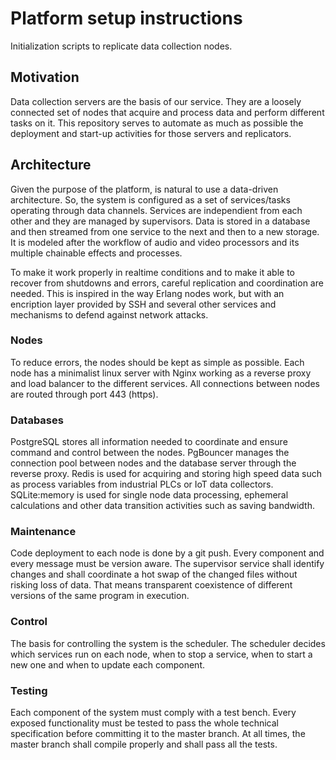 # Platform setup instructions

Initialization scripts to replicate data collection nodes.

## Motivation
Data collection servers are the basis of our service. They are a loosely connected set of nodes that acquire and process data and perform different tasks on it.
This repository serves to automate as much as possible the deployment and start-up activities for those servers and replicators.

## Architecture
Given the purpose of the platform, is natural to use a data-driven architecture. So, the system is configured as a set of services/tasks operating through data channels. Services are independient from each other and they are managed by supervisors. Data is stored in a database and then streamed from one service to the next and then to a new storage. It is modeled after the workflow of audio and video processors and its multiple chainable effects and processes.

To make it work properly in realtime conditions and to make it able to recover from shutdowns and errors, careful replication and coordination are needed.
This is inspired in the way Erlang nodes work, but with an encription layer provided by SSH and several other services and mechanisms to defend against network attacks.

### Nodes
To reduce errors, the nodes should be kept as simple as possible. Each node has a minimalist linux server with Nginx working as a reverse proxy and load balancer to the different services. All connections between nodes are routed through port 443 (https).

### Databases
PostgreSQL stores all information needed to coordinate and ensure command and control between the nodes. PgBouncer manages the connection pool between nodes and the database server through the reverse proxy.
Redis is used for acquiring and storing high speed data such as process variables from industrial PLCs or IoT data collectors.
SQLite:memory is used for single node data processing, ephemeral calculations and other data transition activities such as saving bandwidth.

### Maintenance
Code deployment to each node is done by a git push. Every component and every message must be version aware. The supervisor service shall identify changes and shall coordinate a hot swap of the changed files without risking loss of data. That means transparent coexistence of different versions of the same program in execution.

### Control
The basis for controlling the system is the scheduler. The scheduler decides which services run on each node, when to stop a service, when to start a new one and when to update each component.

### Testing
Each component of the system must comply with a test bench. Every exposed functionality must be tested to pass the whole technical specification before committing it to the master branch. At all times, the master branch shall compile properly and shall pass all the tests.
